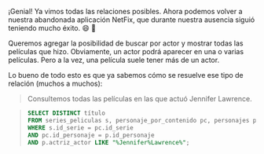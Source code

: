 ¡Genial! Ya vimos todas las relaciones posibles. Ahora podemos volver a nuestra abandonada aplicación NetFix, que durante nuestra ausencia siguió teniendo mucho éxito. :smile: :tada:

Queremos agregar la posibilidad de buscar por actor y mostrar todas las películas que hizo. Obviamente, un actor podrá aparecer en una o varias películas. Pero a la vez, una película suele tener más de un actor. 

Lo bueno de todo esto es que ya sabemos cómo se resuelve ese tipo de relación (muchos a muchos):

<div
  class='mu-sql-table'
  data-name='series_peliculas'
  data-columns='[{"name": "id_contenido", "pk": true}, "titulo"]'
  data-rows='[
    [1, "Los juegos del hambre"],
    [2, "X-men"],
    [3, "Yo antes de tí"]
  ]'>
</div>

<div
  class='mu-sql-table'
  data-name='personaje_por_contenido'
  data-columns='[{"name": "id_contenido", "pk": true, "fk": true}, {"name": "id_personaje", "pk": true, "fk": true}]'
  data-rows='[
    [1, 1],
    [1, 2],
    [2, 1],
    [3, 2]
  ]'>
</div>

<div
  class='mu-sql-table'
  data-name='personajes'
  data-columns='[{"name": "id_personaje", "pk": true}, "actriz_actor"]'
  data-rows='[
    [1, "Jennifer Lawrence"],
    [2, "Sam Claflin"]
  ]'>
</div>

> Consultemos todas las películas en las que actuó Jennifer Lawrence.

> ``` sql 
> SELECT DISTINCT título 
> FROM series_peliculas s, personaje_por_contenido pc, personajes p 
> WHERE s.id_serie = pc.id_serie 
> AND pc.id_personaje = p.id_personaje 
> AND p.actriz_actor LIKE "%Jennifer%Lawrence%"; 
> ```


